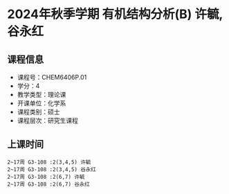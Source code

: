 # 2024年秋季学期 有机结构分析(B) 许毓, 谷永红






## 课程信息

- 课程号：CHEM6406P.01
- 学分：4
- 教学类型：理论课
- 开课单位：化学系
- 课程类别：硕士
- 课程层次：研究生课程

## 上课时间

```
2~17周 G3-108 :2(3,4,5) 许毓
2~17周 G3-108 :2(3,4,5) 谷永红
2~17周 G3-108 :2(6,7) 许毓
2~17周 G3-108 :2(6,7) 谷永红
```

